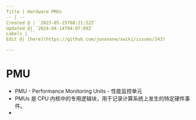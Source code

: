```yaml
---
Title | Hardware PMUs
-- | --
Created @ | `2023-05-25T08:21:52Z`
Updated @| `2024-04-14T04:07:09Z`
Labels | ``
Edit @| [here](https://github.com/junxnone/xwiki/issues/243)

---
```

 # PMU

- PMU - Performance Monitoring Units - 性能监控单元
- PMUs 是 CPU 内核中的专用逻辑块，用于记录计算系统上发生的特定硬件事件。
- 


